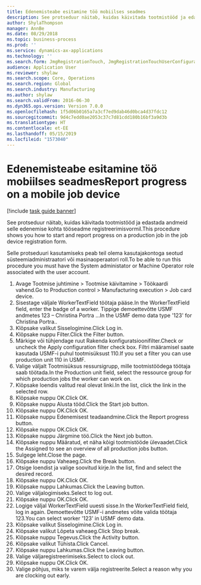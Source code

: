 ```yaml
---
title: Edenemisteabe esitamine töö mobiilses seadmes
description: See protseduur näitab, kuidas käivitada tootmistööd ja edastada andmeid selle edenemise kohta tööseadme registreerimisvormil.
author: ShylaThompson
manager: AnnBe
ms.date: 08/29/2018
ms.topic: business-process
ms.prod: ''
ms.service: dynamics-ax-applications
ms.technology: ''
ms.search.form: JmgRegistrationTouch, JmgRegistrationTouchUserConfiguration, JmgRegistrationTouchStart, JmgRegistrationTouchReportFeedback, JmgRegistrationTouchAssignedJobs, JmgRegistrationTouchBreak, JmgRegistrationTouchLeave, JmgRegistrationTouchIndirectActivity, JmgDialogForm
audience: Application User
ms.reviewer: shylaw
ms.search.scope: Core, Operations
ms.search.region: Global
ms.search.industry: Manufacturing
ms.author: shylaw
ms.search.validFrom: 2016-06-30
ms.dyn365.ops.version: Version 7.0.0
ms.openlocfilehash: 1f5d06b0165a7a3cf7ed9dab46d0bca4d37fdc12
ms.sourcegitcommit: 9d4c7edd0ae2053c37c7d81cdd180b16bf3a9d3b
ms.translationtype: HT
ms.contentlocale: et-EE
ms.lasthandoff: 05/15/2019
ms.locfileid: "1573040"
---
```

# <a name="report-progress-on-a-mobile-job-device"></a><span data-ttu-id="1b934-103">Edenemisteabe esitamine töö mobiilses seadmes</span><span class="sxs-lookup"><span data-stu-id="1b934-103">Report progress on a mobile job device</span></span>

[!include [task guide banner](../../includes/task-guide-banner.md)]

<span data-ttu-id="1b934-104">See protseduur näitab, kuidas käivitada tootmistööd ja edastada andmeid selle edenemise kohta tööseadme registreerimisvormil.</span><span class="sxs-lookup"><span data-stu-id="1b934-104">This procedure shows you how to start and report progress on a production job in the job device registration form.</span></span>



<span data-ttu-id="1b934-105">Selle protseduuri kasutamiseks peab teil olema kasutajakontoga seotud süsteemiadministraatori või masinaoperaatori roll.</span><span class="sxs-lookup"><span data-stu-id="1b934-105">To be able to run this procedure you must have the System administator or Machine Operator role associated with the user account.</span></span>

1. <span data-ttu-id="1b934-106">Avage Tootmise juhtimine > Tootmise käivitamine > Töökaardi vahend.</span><span class="sxs-lookup"><span data-stu-id="1b934-106">Go to Production control > Manufacturing execution > Job card device.</span></span>
2. <span data-ttu-id="1b934-107">Sisestage väljale WorkerTextField töötaja pääse.</span><span class="sxs-lookup"><span data-stu-id="1b934-107">In the WorkerTextField field, enter the badge of a worker.</span></span> <span data-ttu-id="1b934-108">Tippige demoettevõtte USMF andmetes 123 – Christina Portra ...</span><span class="sxs-lookup"><span data-stu-id="1b934-108">In the USMF demo data type '123' for Christina Portra..</span></span>
3. <span data-ttu-id="1b934-109">Klõpsake valikut Sisselogimine.</span><span class="sxs-lookup"><span data-stu-id="1b934-109">Click Log in.</span></span>
4. <span data-ttu-id="1b934-110">Klõpsake nuppu Filter.</span><span class="sxs-lookup"><span data-stu-id="1b934-110">Click the Filter button.</span></span>
5. <span data-ttu-id="1b934-111">Märkige või tühjendage ruut Rakenda konfiguratsioonifilter.</span><span class="sxs-lookup"><span data-stu-id="1b934-111">Check or uncheck the Apply configuration filter check box.</span></span> <span data-ttu-id="1b934-112">Filtri määramisel saate kasutada USMF-i puhul tootmisüksust 110.</span><span class="sxs-lookup"><span data-stu-id="1b934-112">If you set a filter you can use production unit 110 in USMF.</span></span>
6. <span data-ttu-id="1b934-113">Valige väljalt Tootmisüksus ressursigrupp, mille tootmistöödega töötaja saab töötada.</span><span class="sxs-lookup"><span data-stu-id="1b934-113">In the Production unit field, select the ressource group for which production jobs the worker can work on.</span></span>
7. <span data-ttu-id="1b934-114">Klõpsake loendis valitud real olevat linki.</span><span class="sxs-lookup"><span data-stu-id="1b934-114">In the list, click the link in the selected row.</span></span>
8. <span data-ttu-id="1b934-115">Klõpsake nuppu OK.</span><span class="sxs-lookup"><span data-stu-id="1b934-115">Click OK.</span></span>
9. <span data-ttu-id="1b934-116">Klõpsake nuppu Alusta tööd.</span><span class="sxs-lookup"><span data-stu-id="1b934-116">Click the Start job button.</span></span>
10. <span data-ttu-id="1b934-117">Klõpsake nuppu OK.</span><span class="sxs-lookup"><span data-stu-id="1b934-117">Click OK.</span></span>
11. <span data-ttu-id="1b934-118">Klõpsake nuppu Edenemisest teadaandmine.</span><span class="sxs-lookup"><span data-stu-id="1b934-118">Click the Report progress button.</span></span>
12. <span data-ttu-id="1b934-119">Klõpsake nuppu OK.</span><span class="sxs-lookup"><span data-stu-id="1b934-119">Click OK.</span></span>
13. <span data-ttu-id="1b934-120">Klõpsake nuppu Järgmine töö.</span><span class="sxs-lookup"><span data-stu-id="1b934-120">Click the Next job button.</span></span>
14. <span data-ttu-id="1b934-121">Klõpsake nuppu Määratud, et näha kõigi tootmistööde ülevaadet.</span><span class="sxs-lookup"><span data-stu-id="1b934-121">Click the Assigned to see an overview of all production jobs button.</span></span>
15. <span data-ttu-id="1b934-122">Sulgege leht.</span><span class="sxs-lookup"><span data-stu-id="1b934-122">Close the page.</span></span>
16. <span data-ttu-id="1b934-123">Klõpsake nuppu Vaheaeg.</span><span class="sxs-lookup"><span data-stu-id="1b934-123">Click the Break button.</span></span>
17. <span data-ttu-id="1b934-124">Otsige loendist ja valige soovitud kirje.</span><span class="sxs-lookup"><span data-stu-id="1b934-124">In the list, find and select the desired record.</span></span>
18. <span data-ttu-id="1b934-125">Klõpsake nuppu OK.</span><span class="sxs-lookup"><span data-stu-id="1b934-125">Click OK.</span></span>
19. <span data-ttu-id="1b934-126">Klõpsake nuppu Lahkumas.</span><span class="sxs-lookup"><span data-stu-id="1b934-126">Click the Leaving button.</span></span>
20. <span data-ttu-id="1b934-127">Valige väljalogimiseks.</span><span class="sxs-lookup"><span data-stu-id="1b934-127">Select to log out.</span></span>
21. <span data-ttu-id="1b934-128">Klõpsake nuppu OK.</span><span class="sxs-lookup"><span data-stu-id="1b934-128">Click OK.</span></span>
22. <span data-ttu-id="1b934-129">Logige väljal WorkerTextField uuesti sisse.</span><span class="sxs-lookup"><span data-stu-id="1b934-129">In the WorkerTextField field, log in again.</span></span> <span data-ttu-id="1b934-130">Demoettevõtte USMF-i andmetes võite valida töötaja 123.</span><span class="sxs-lookup"><span data-stu-id="1b934-130">You can select worker '123' in USMF demo data.</span></span>
23. <span data-ttu-id="1b934-131">Klõpsake valikut Sisselogimine.</span><span class="sxs-lookup"><span data-stu-id="1b934-131">Click Log in.</span></span>
24. <span data-ttu-id="1b934-132">Klõpsake valikut Lõpeta vaheaeg.</span><span class="sxs-lookup"><span data-stu-id="1b934-132">Click Stop break.</span></span>
25. <span data-ttu-id="1b934-133">Klõpsake nuppu Tegevus.</span><span class="sxs-lookup"><span data-stu-id="1b934-133">Click the Activity button.</span></span>
26. <span data-ttu-id="1b934-134">Klõpsake valikut Tühista.</span><span class="sxs-lookup"><span data-stu-id="1b934-134">Click Cancel.</span></span>
27. <span data-ttu-id="1b934-135">Klõpsake nuppu Lahkumas.</span><span class="sxs-lookup"><span data-stu-id="1b934-135">Click the Leaving button.</span></span>
28. <span data-ttu-id="1b934-136">Valige väljaregistreerimiseks.</span><span class="sxs-lookup"><span data-stu-id="1b934-136">Select to clock out.</span></span>
29. <span data-ttu-id="1b934-137">Klõpsake nuppu OK.</span><span class="sxs-lookup"><span data-stu-id="1b934-137">Click OK.</span></span>
30. <span data-ttu-id="1b934-138">Valige põhjus, miks te varem välja registreerite.</span><span class="sxs-lookup"><span data-stu-id="1b934-138">Select a reason why you are clocking out early.</span></span>

